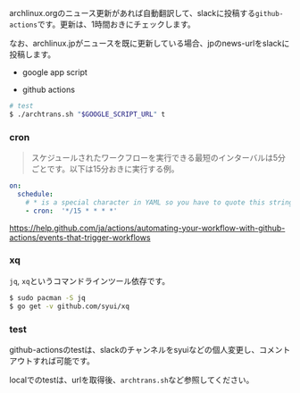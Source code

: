 archlinux.orgのニュース更新があれば自動翻訳して、slackに投稿する`github-actions`です。更新は、1時間おきにチェックします。

なお、archlinux.jpがニュースを既に更新している場合、jpのnews-urlをslackに投稿します。

- google app script

- github actions

```sh
# test
$ ./archtrans.sh "$GOOGLE_SCRIPT_URL" t
```

### cron

> スケジュールされたワークフローを実行できる最短のインターバルは5分ごとです。以下は15分おきに実行する例。

```yml
on:
  schedule:
    # * is a special character in YAML so you have to quote this string
    - cron:  '*/15 * * * *'
```

https://help.github.com/ja/actions/automating-your-workflow-with-github-actions/events-that-trigger-workflows

### xq

`jq`, `xq`というコマンドラインツール依存です。

```sh
$ sudo pacman -S jq
$ go get -v github.com/syui/xq
```

### test

github-actionsのtestは、slackのチャンネルをsyuiなどの個人変更し、コメントアウトすれば可能です。

localでのtestは、urlを取得後、`archtrans.sh`など参照してください。
